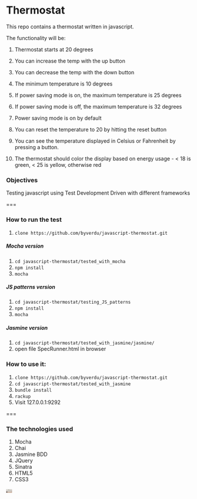 # Thermostat

This repo contains a thermostat written in javascript.

The functionality will be:

1. Thermostat starts at 20 degrees

2. You can increase the temp with the up button

3. You can decrease the temp with the down button

4. The minimum temperature is 10 degrees

5. If power saving mode is on, the maximum temperature is 25 degrees

6. If power saving mode is off, the maximum temperature is 32 degrees

7. Power saving mode is on by default

8. You can reset the temperature to 20 by hitting the reset button

9. You can see the temperature displayed in Celsius or Fahrenheit by pressing a button.

9. The thermostat should color the display based on energy usage - < 18 is green, < 25 is yellow, otherwise red


### Objectives

Testing javascript using Test Development Driven with different frameworks

===

### How to run the test

1. `clone https://github.com/byverdu/javascript-thermostat.git`

##### Mocha version

1. `cd javascript-thermostat/tested_with_mocha`
2. `npm install`
3. `mocha`

##### JS patterns version

1. `cd javascript-thermostat/testing_JS_patterns`
2. `npm install`
3. `mocha`

##### Jasmine version

1. `cd javascript-thermostat/tested_with_jasmine/jasmine/`
2.  open file SpecRunner.html in browser

### How to use it:


1. `clone https://github.com/byverdu/javascript-thermostat.git`
2. `cd javascript-thermostat/tested_with_jasmine` 
3. `bundle install`
4. `rackup`
5. Visit 127.0.0.1:9292

===

### The technologies used  

1. Mocha
1. Chai
1. Jasmine BDD
1. JQuery
1. Sinatra
1. HTML5 
1. CSS3

<img src="demo.jpg" style="height:10px">
